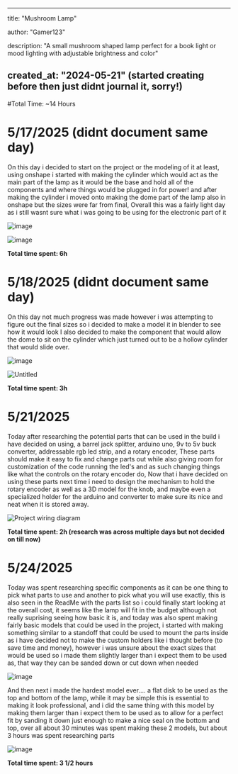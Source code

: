   ---
title: "Mushroom Lamp"

author: "Gamer123"

description: "A small mushroom shaped lamp perfect for a book light or mood lighting with adjustable brightness and color"

created_at: "2024-05-21" (started creating before then just didnt journal it, sorry!)
---

#Total Time: ~14 Hours

# 5/17/2025 (didnt document same day)
On this day i decided to start on the project or the modeling of it at least, using onshape i started with making the cylinder which would act as the main part of the lamp as it would be the base and hold all of the components and where things would be plugged in for power! and after making the cylinder i moved onto making the dome part of the lamp also in onshape but the sizes were far from final, Overall this was a fairly light day as i still wasnt sure what i was going to be using for the electronic part of it

![image](https://github.com/user-attachments/assets/08834c36-b5b5-4099-bf9d-d22fce224852)

![image](https://github.com/user-attachments/assets/a207844b-5ff1-490c-9a72-6e5d69685255)


**Total time spent: 6h**

# 5/18/2025 (didnt document same day)
On this day not much progress was made however i was attempting to figure out the final sizes so i decided to make a model it in blender to see how it would look I also decided to make the component that would allow the dome to sit on the cylinder which just turned out to be a hollow cylinder that would slide over.

![image](https://github.com/user-attachments/assets/fa8792de-08b4-4a36-b3b3-d267cf2c9883)

![Untitled](https://github.com/user-attachments/assets/941fe3a6-5923-4cff-a866-4e125927ed3e)


**Total time spent: 3h**

# 5/21/2025
Today after researching the potential parts that can be used in the build i have decided on using, a barrel jack splitter, arduino uno, 9v to 5v buck converter, addressable rgb led strip, and a rotary encoder, These parts should make it easy to fix and change parts out while also giving room for customization of the code running the led's and as such changing things like what the controls on the rotary encoder do, Now that i have decided on using these parts next time i need to design the mechanism to hold the rotary encoder as well as a 3D model for the knob, and maybe even a specialized holder for the arduino and converter to make sure its nice and neat when it is stored away.

![Project wiring diagram](https://github.com/user-attachments/assets/ae6c52a3-d92f-431d-b836-9c7b8d62c642)

**Total time spent: 2h (research was across multiple days but not decided on till now)**

# 5/24/2025
Today was spent researching specific components as it can be one thing to pick what parts to use and another to pick what you will use exactly, this is also seen in the ReadMe with the parts list so i could finally start looking at the overall cost, it seems like the lamp will fit in the budget although not really suprising seeing how basic it is, and today was also spent making fairly basic models that could be used in the project, i started with making something similar to a standoff that could be used to mount the parts inside as i have decided not to make the custom holders like i thought before (to save time and money), however i was unsure about the exact sizes that would be used so i made them slightly larger than i expect them to be used as, that way they can be sanded down or cut down when needed

![image](https://github.com/user-attachments/assets/6cb0fa85-7d21-4497-abca-c249185f02e4)

And then next i made the hardest model ever.... a flat disk to be used as the top and bottom of the lamp, while it may be simple this is essential to making it look professional, and i did the same thing with this model by making them larger than i expect them to be used as to allow for a perfect fit by sanding it down just enough to make a nice seal on the bottom and top, over all about 30 minutes was spent making these 2 models, but about 3 hours was spent researching parts

![image](https://github.com/user-attachments/assets/c97de7bb-c118-425e-a202-046d888eb907)

**Total time spent: 3 1/2 hours**

